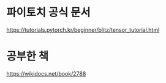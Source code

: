 # 파이토치 공식 문서

https://tutorials.pytorch.kr/beginner/blitz/tensor_tutorial.html

# 공부한 책

https://wikidocs.net/book/2788
